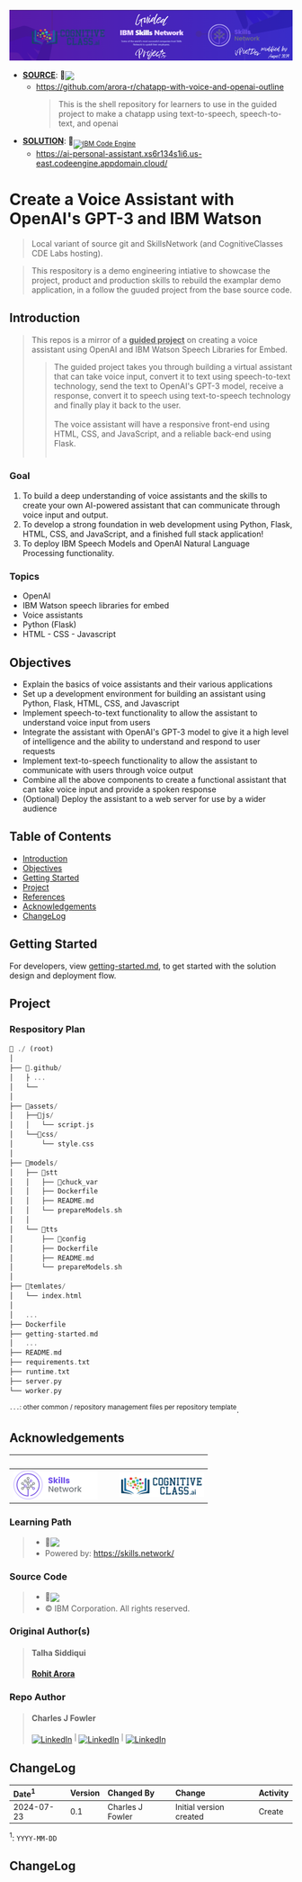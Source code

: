 ![Banner: Skills Network](./assets/img/IBM_SkillsNetwork_Guided.png)

- **<ins>SOURCE</ins>**: 🔗<sub>[![](https://img.shields.io/badge/GitHub:_Rohit_Arora-chatapp--with--voice--and--openai--outline-181717?labelColor=181717&color=333333&logo=github&logoColor=white)](https://github.com/arora-r/chatapp-with-voice-and-openai-outline)</sub>
  - https://github.com/arora-r/chatapp-with-voice-and-openai-outline
    > This is the shell repository for learners to use in the guided project to make a chatapp using text-to-speech, speech-to-text, and openai
- **<ins>SOLUTION</ins>**: 🔗<sub>[![IBM Code Engine](https://img.shields.io/badge/IBM%20Code%20Engine:_Demo_App-AI_Personal_Assistant:_OpenAI_&_WatsonX-1261FE?logo=ibm&logoColor=white)](https://ai-personal-assistant.xs6r134s1i6.us-east.codeengine.appdomain.cloud/)</sub>
  - https://ai-personal-assistant.xs6r134s1i6.us-east.codeengine.appdomain.cloud/


# Create a Voice Assistant with OpenAI's GPT-3 and IBM Watson

> Local variant of source git and SkillsNetwork (and CognitiveClasses CDE Labs hosting).

> This respository is a demo engineering intiative to showcase the project, product and production skills to rebuild the examplar demo application, in a follow the guuded project from the base source code.

## Introduction

> This repos is a mirror of a **<ins>guided project</ins>** on creating a voice assistant using OpenAI and IBM Watson Speech Libraries for Embed. 
>> The guided project takes you through building a virtual assistant that can take voice input, convert it to text using speech-to-text technology, send the text to OpenAI's GPT-3 model, receive a response, convert it to speech using text-to-speech technology and finally play it back to the user. <br><br>
>> The voice assistant will have a responsive front-end using HTML, CSS, and JavaScript, and a reliable back-end using Flask. <br><br>

### Goal

1.  To build a deep understanding of voice assistants and the skills to create your own AI-powered assistant that can communicate through voice input and output.
2.  To develop a strong foundation in web development using Python, Flask, HTML, CSS, and JavaScript, and a finished full stack application!
3.  To deploy IBM Speech Models and OpenAI Natural Language Processing functionality.

### Topics

- OpenAI
- IBM Watson speech libraries for embed
- Voice assistants
- Python (Flask)
- HTML - CSS - Javascript

## Objectives

- Explain the basics of voice assistants and their various applications
- Set up a development environment for building an assistant using Python, Flask, HTML, CSS, and Javascript
- Implement speech-to-text functionality to allow the assistant to understand voice input from users
- Integrate the assistant with OpenAI's GPT-3 model to give it a high level of intelligence and the ability to understand and respond to user requests
- Implement text-to-speech functionality to allow the assistant to communicate with users through voice output
- Combine all the above components to create a functional assistant that can take voice input and provide a spoken response
- (Optional) Deploy the assistant to a web server for use by a wider audience

## Table of Contents

- [Introduction](#introduction)
- [Objectives](#objectives)
- [Getting Started](#)
- [Project](#project)
- [References](#features)
- [Acknowledgements](#acknowledgements)
- [ChangeLog](#changelog)

## Getting Started

For developers, view [getting-started.md](getting-started.md), to get started with the solution design and deployment flow.

## Project

### Respository Plan

```rust
📂 ./ (root)
│ 
├── 📂.github/
│   ├ ... 
│   └──
│ 
├── 📂assets/
│   ├──📂js/
│   │   └── script.js 
│   └──📂css/
│       └── style.css
│ 
├── 📂models/
│   ├── 📂stt
│   │   ├── 📂chuck_var
│   │   ├── Dockerfile
│   │   ├── README.md
│   │   └── prepareModels.sh
│   │  
│   └── 📂tts
│       ├── 📂config
│       ├── Dockerfile 
│       ├── README.md
│       └── prepareModels.sh   
│ 
├── 📂temlates/
│   └── index.html
│ 
│   ...
├── Dockerfile 
├── getting-started.md
│   ...
├── README.md
├── requirements.txt
├── runtime.txt
├── server.py
└── worker.py  

```

<sup>`...`: other common / repository management files per repository template</sup>.

## Acknowledgements

| &nbsp; | &nbsp;&nbsp;&nbsp;  | &nbsp; | 
| :---   | :--- | :---   |
| [![](./assets/img/IDSN-logo_small.png)](https://skills.network/) | &nbsp; |  [![](./assets/img/CognitiveClass-ai_small.png)](https://cognitiveclass.ai/courses)

### Learning Path

> - 🔗<sub>[![](https://img.shields.io/badge/CognitiveClass.ai:_Learn_Path-integration--of--embeddable--ai-3c8dbc?labelColor=3c8dbc&color=181717&logo=&logoColor=white)](https://cognitiveclass.ai/learn/integration-of-embeddable-ai)</sub>
> - Powered by: https://skills.network/

### Source Code

> - 🔗<sub>[![](https://img.shields.io/badge/GitHub:_Rohit_Arora-chatapp--with--voice--and--openai--outline-181717?labelColor=181717&color=333333&logo=github&logoColor=white)](https://github.com/arora-r/chatapp-with-voice-and-openai-outline)</sub>
> - © IBM Corporation. All rights reserved.

### Original Author(s)

> #### Talha Siddiqui
> #### [Rohit Arora](https://github.com/arora-r)

### Repo Author

> #### Charles J Fowler
> [![LinkedIn](https://img.shields.io/badge/Author-Charles%20J%20Fowler-0077B5?logo=gmail&logoColor=white)](mailto:ipoetdev-github-no-reply@outlook.com "Contact CJ on GItHub email: ipoetdev-github-no-reply@outlook.com") <sup>|</sup> [![LinkedIn](https://img.shields.io/badge/Charles%20J%20Fowler-LinkedIn-0077B5?logo=linkedin&logoColor=white)](https://ie.linkedin.com/in/charlesjfowler "@CharlesJFowler @Linkedin.com") <sup>|</sup> [![LinkedIn](https://img.shields.io/badge/iPoetDev-GitHub-0077B5?logo=GitHub&logoColor=white)](https://github.com/ipoetdev "@iPoetDev @GitHub")

## ChangeLog

| Date<sup>1</sup> | Version | Changed By | Change | Activity | 
| :--- | :--- | :--- | :--- | :--- | 
| 2024-07-23  | 0.1 | Charles J Fowler  | Initial version created | Create  | 
<sup>1</sup>: `YYYY-MM-DD`

## ChangeLog